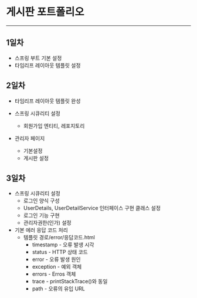 # 게시판 포트폴리오
***
## 1일차
* 스프링 부트 기본 설정
* 타임리프 레이아웃 템플릿 설정
## 2일차
* 타임리프 레이아웃 템플릿 완성
* 스프링 시큐리티 설정
    - 회원가입 엔티티, 레포지토리
    
* 관리자 페이지
    - 기본설정
    - 게시판 설정
## 3일차
* 스프링 시큐리티 설정
    - 로그인 양식 구성
    - UserDetails, UserDetailService 인터페이스 구현 클래스 설정
    - 로그인 기능 구현
    - 관리자권한(인가) 설정
* 기본 에러 응답 코드 처리
    - 템플릿 경로/error/응답코드.html
        - timestamp - 오류 발생 시각
        - status - HTTP 상태 코드
        - error - 오류 발생 원인
        - exception - 예외 객체
        - errors - Erros 객체
        - trace - printStackTrace()와 동일
        - path - 오류의 유입 URL

